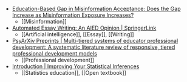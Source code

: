 - [Education-Based Gap in Misinformation Acceptance: Does the Gap Increase as Misinformation Exposure Increases?](https://journals.sagepub.com/doi/10.1177/00936502221121509)
	- [[Misinformation]]
- [Automated Essay Writing: An AIED Opinion | SpringerLink](https://link.springer.com/article/10.1007/s40593-022-00300-7)
	- [[Artificial intelligence]], [[Essay]], [[Writing]]
- [PsyArXiv Preprints | Multi-tiered systems of educator professional development: A systematic literature review of responsive, tiered professional development models](https://psyarxiv.com/v2bsy/)
	- [[Professional development]]
- [Introduction | Improving Your Statistical Inferences](https://lakens.github.io/statistical_inferences/index.html)
	- [[Statistics education]], [[Open textbook]]